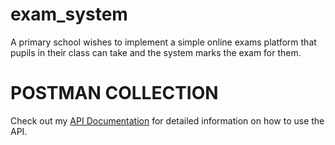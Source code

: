 # exam_system
A primary school wishes to implement a simple online exams platform that pupils in their class can take and the system marks the exam for them.

# POSTMAN COLLECTION
Check out my [API Documentation](https://documenter.getpostman.com/view/14493731/2sA2rFQzFn) for detailed information on how to use the API.
